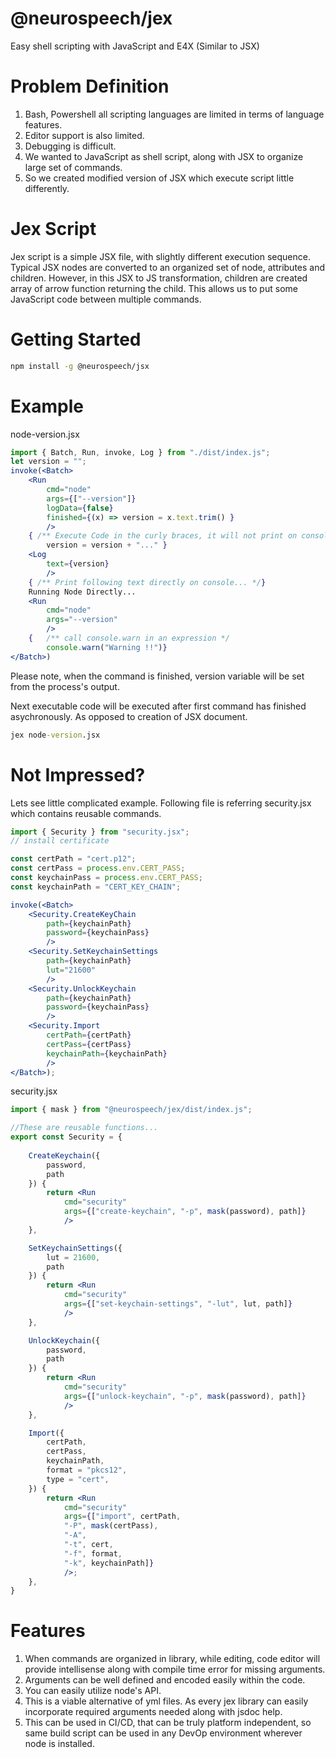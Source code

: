 # @neurospeech/jex
Easy shell scripting with JavaScript and E4X (Similar to JSX)

# Problem Definition

1. Bash, Powershell all scripting languages are limited in terms of language features.
2. Editor support is also limited.
3. Debugging is difficult.
4. We wanted to JavaScript as shell script, along with JSX to organize large set of commands.
5. So we created modified version of JSX which execute script little differently.

# Jex Script

Jex script is a simple JSX file, with slightly different execution sequence. Typical JSX nodes are converted to an organized set of node, attributes and children. However, in this JSX to JS transformation, children are created array of arrow function returning the child. This allows us
to put some JavaScript code between multiple commands.

# Getting Started
```bash
npm install -g @neurospeech/jsx
```

# Example
node-version.jsx
```jsx
import { Batch, Run, invoke, Log } from "./dist/index.js";
let version = "";
invoke(<Batch>
    <Run
        cmd="node"
        args={["--version"]}
        logData={false}
        finished={(x) => version = x.text.trim() }
        />
    { /** Execute Code in the curly braces, it will not print on console */
        version = version + "..." }
    <Log
        text={version}
        />
    { /** Print following text directly on console... */}
    Running Node Directly...
    <Run
        cmd="node"
        args="--version"
        />
    {   /** call console.warn in an expression */
        console.warn("Warning !!")}
</Batch>)
```

Please note, when the command is finished, version variable will be set from the process's output.

Next executable code will be executed after first command has finished asychronously. As opposed to creation of JSX document.

```cmd
jex node-version.jsx
```

# Not Impressed?

Lets see little complicated example. Following file is referring security.jsx which contains reusable commands.

```jsx
import { Security } from "security.jsx";
// install certificate

const certPath = "cert.p12";
const certPass = process.env.CERT_PASS;
const keychainPass = process.env.CERT_PASS;
const keychainPath = "CERT_KEY_CHAIN";

invoke(<Batch>
    <Security.CreateKeyChain
        path={keychainPath}
        password={keychainPass}
        />
    <Security.SetKeychainSettings
        path={keychainPath}
        lut="21600"
        />
    <Security.UnlockKeychain
        path={keychainPath}
        password={keychainPass}
        />
    <Security.Import
        certPath={certPath}
        certPass={certPass}
        keychainPath={keychainPath}
        />
</Batch>);
```

security.jsx
```jsx
import { mask } from "@neurospeech/jex/dist/index.js";

//These are reusable functions...
export const Security = {
    
    CreateKeychain({
        password,
        path
    }) {
        return <Run
            cmd="security"
            args={["create-keychain", "-p", mask(password), path]}
            />
    },

    SetKeychainSettings({
        lut = 21600,
        path
    }) {
        return <Run
            cmd="security"
            args={["set-keychain-settings", "-lut", lut, path]}
            />
    },

    UnlockKeychain({
        password,
        path
    }) {
        return <Run
            cmd="security"
            args={["unlock-keychain", "-p", mask(password), path]}
            />
    },

    Import({
        certPath,
        certPass,
        keychainPath,
        format = "pkcs12",
        type = "cert",
    }) {
        return <Run
            cmd="security"
            args={["import", certPath,
            "-P", mask(certPass),
            "-A",
            "-t", cert,
            "-f", format,
            "-k", keychainPath]}
            />;
    },
}
```

# Features
1. When commands are organized in library, while editing, code editor will provide intellisense along with compile time error for missing arguments.
2. Arguments can be well defined and encoded easily within the code.
3. You can easily utilize node's API.
4. This is a viable alternative of yml files. As every jex library can easily incorporate required arguments needed along with jsdoc help.
5. This can be used in CI/CD, that can be truly platform independent, so same build script can be used in any DevOp environment wherever node is installed.
